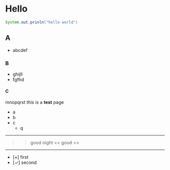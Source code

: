 # Hello
```java
System.out.prinln("hello world")
```
## A
 - abcdef
### B
- ghijll
- fgfhd
#### C
mnopqrst
*this is* a **test** page
- a
- b
- c
  - q
---
>> good night
<< good >>
---
- [×] first
- [✓] second 

